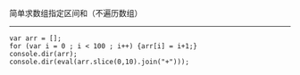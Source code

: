 简单求数组指定区间和（不遍历数组）

***
	var arr = [];
	for (var i = 0 ; i < 100 ; i++) {arr[i] = i+1;}
	console.dir(arr);
	console.dir(eval(arr.slice(0,10).join("+")));